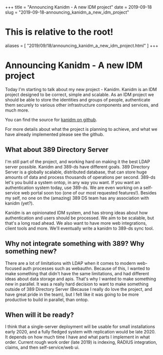 +++
title = "Announcing Kanidm - A new IDM project"
date = 2019-09-18
slug = "2019-09-18-announcing_kanidm_a_new_idm_project"
# This is relative to the root!
aliases = [ "2019/09/18/announcing_kanidm_a_new_idm_project.html" ]
+++
# Announcing Kanidm - A new IDM project

Today I\'m starting to talk about my new project - Kanidm. Kanidm is an
IDM project designed to be correct, simple and scalable. As an IDM
project we should be able to store the identities and groups of people,
authenticate them securely to various other infrastructure components
and services, and much more.

You can find the source for [kanidm on
github](https://github.com/Firstyear/kanidm/blob/master/README.md).

For more details about what the project is planning to achieve, and what
we have already implemented please see the github.

## What about 389 Directory Server

I\'m still part of the project, and working hard on making it the best
LDAP server possible. Kanidm and 389-ds have different goals. 389
Directory Server is a globally scalable, distributed database, that can
store huge amounts of data and process thousands of operations per
second. 389-ds let\'s you build a system ontop, in any way you want. If
you want an authentication system today, use 389-ds. We are even working
on a self-service web portal soon too (one of our most requested
features!). Besides my self, no one on the (amazing) 389 DS team has any
association with kanidm (yet?).

Kanidm is an opinionated IDM system, and has strong ideas about how
authentication and users should be processed. We aim to be scalable, but
that\'s a long road ahead. We also want to have more web integrations,
client tools and more. We\'ll eventually write a kanidm to 389-ds sync
tool.

## Why not integrate something with 389? Why something new?

There are a lot of limitations with LDAP when it comes to modern
web-focused auth processes such as webauthn. Because of this, I wanted
to make something that didn\'t have the same limitations, and had
different ideas about data storage and apis. That\'s why I wanted to
make something new in parallel. It was a really hard decision to want to
make something outside of 389 Directory Server (Because I really do love
the project, and have great pride in the team), but I felt like it was
going to be more productive to build in parallel, than ontop.

## When will it be ready?

I think that a single-server deployment will be usable for small
installations early 2020, and a fully fledged system with replication
would be late 2020. It depends on how much time I have and what parts I
implement in what order. Current rough work order (late 2019) is
indexing, RADIUS integration, claims, and then self-service/web ui.

